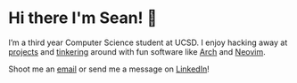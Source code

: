 # Hi there I'm Sean! 👋

I’m a third year Computer Science student at UCSD. I enjoy hacking away at [projects](https://github.com/seanye24?tab=repositories) and [tinkering](https://github.com/seanye24/dotfiles) around with fun software like [Arch](https://archlinux.org/) and [Neovim](https://neovim.io/).

Shoot me an [email](mailto:seanye24@gmail.com) or send me a message on [LinkedIn](https://www.linkedin.com/in/seancye/)!
